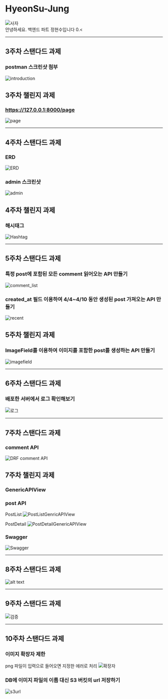 # HyeonSu-Jung

![사자](image/image.png)   
안녕하세요. 백엔드 파트 정현수입니다 0.<

      
---
   
## 3주차 스탠다드 과제
### postman 스크린샷 첨부
![introduction](image/image-2.png)
   
   
## 3주차 챌린지 과제
### https://127.0.0.1:8000/page
![page](image/image-3.png)
    
    
---
   
## 4주차 스탠다드 과제
### ERD
![ERD](image/image-1.png)
   
### admin 스크린샷
![admin](image/image-4.png)
   

## 4주차 챌린지 과제
### 해시태그
![Hashtag](image/image-5.png)


---

## 5주차 스탠다드 과제
### 특정 post에 포함된 모든 comment 읽어오는 API 만들기
![comment_list](image/image-6.png)

### created_at 필드 이용하여 4/4~4/10 동안 생성된 post 가져오는 API 만들기
![recent](image/image-7.png)

## 5주차 챌린지 과제
### ImageField를 이용하여 이미지를 포함한 post를 생성하는 API 만들기
![imagefield](image/image-8.png)


---

## 6주차 스탠다드 과제
### 배포한 서버에서 로그 확인해보기
![로그](image/image-10.png)


---

## 7주차 스탠다드 과제
### comment API
![DRF comment API](image/image-11.png)

## 7주차 챌린지 과제
### GenericAPIView
### post API
PostList
![PostListGenricAPIView](image/image-12.png)

PostDetail
![PostDetailGenericAPIView](image/image-13.png)

### Swagger
![Swagger](image/image-14.png)


---
## 8주차 스탠다드 과제
![alt text](image/image-15.png)


---

## 9주차 스탠다드 과제
![검증](image/image-16.png)


---
## 10주차 스탠다드 과제
### 이미지 확장자 제한
png 파일이 입력으로 들어오면 지정한 에러로 처리
![확장자](image/image-17.png)

### DB에 이미지 파일의 이름 대신 S3 버킷의 url 저장하기
![s3url](image/image-18.png)
